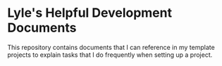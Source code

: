 # Lyle's Helpful Development Documents

This repository contains documents that I can reference in my template projects to explain tasks that I do frequently when setting up a project.
